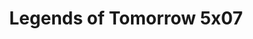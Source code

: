 ---
layout: episodios
title: "Legends of Tomorrow 5x07"
url_serie_padre: 'legends-of-tomorrow/temporada-5'
category: 'series'
capitulo: 'yes'
anio: '2020'
prev: 'capitulo-6'
proximo: 'capitulo-8'
sandbox: allow-same-origin allow-forms
idioma: 'Subtitulado'
calidad: 'Full HD'
reproductores_fembed: ["https://feurl.com/v/zg8zlbjrl0w53q5","Subtitulado","https://feurl.com/v/dkwj0cxjlk05yn1","Subtitulado","https://www.seriemega.site/v/gmyxka-mw8my--z","Subtitulado","https://feurl.com/v/ry3kqaemz6x0250","Subtitulado","https://player.premiumstream.live/player.php?id=MTYwMw&sub=https://sub.cuevana2.io/vtt-sub/sub7/DCs.Legends.of.Tomorrow.S05E07.vtt","https://feurl.com/v/e2nj6a-1k3ky3r6","Subtitulado","Subtitulado","https://player.openloadpremium.com/player.php?id=MTM2OQ","Subtitulado","https://gdriveplayer.me/embed2.php?link=%252FQWICNpFQmHzuJD672nkwQmR4bTZDgn%252FfGLx44893pHGmqvsW6MMa13hP9IhJD3%252BuiHRmcNMsfiwEdcMUFClJBGndS%252BOUDFiDD6qxGzPN3LVwZtrWwFjP%252BmznpxTuZmdO4AeDt%252B7WwtpqE%252FuEgNCIa%252B60XxailqSfvO%252BNfzKo6qEJIbDVW6nj8%252FMcgjvxg%252BLziqZF4BqseVbLIt7%252FXrxfQ","Subtitulado"]
image_banner: 'https://res.cloudinary.com/imbriitneysam/image/upload/v1546476989/punisher-banner-min.jpg'
reproductor: 'fembed'
clasificacion: '+10'
tags:
- Ciencia-Ficcion
---